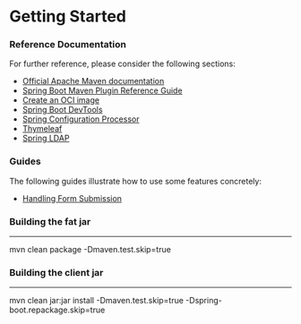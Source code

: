 # Getting Started

### Reference Documentation
For further reference, please consider the following sections:

* [Official Apache Maven documentation](https://maven.apache.org/guides/index.html)
* [Spring Boot Maven Plugin Reference Guide](https://docs.spring.io/spring-boot/docs/2.6.0/maven-plugin/reference/html/)
* [Create an OCI image](https://docs.spring.io/spring-boot/docs/2.6.0/maven-plugin/reference/html/#build-image)
* [Spring Boot DevTools](https://docs.spring.io/spring-boot/docs/2.6.0/reference/htmlsingle/#using-boot-devtools)
* [Spring Configuration Processor](https://docs.spring.io/spring-boot/docs/2.6.0/reference/htmlsingle/#configuration-metadata-annotation-processor)
* [Thymeleaf](https://docs.spring.io/spring-boot/docs/2.6.0/reference/htmlsingle/#boot-features-spring-mvc-template-engines)
* [Spring LDAP](https://docs.spring.io/spring-boot/docs/2.6.0/reference/htmlsingle/#boot-features-ldap)

### Guides
The following guides illustrate how to use some features concretely:

* [Handling Form Submission](https://spring.io/guides/gs/handling-form-submission/)

### Building the fat jar
--------------------
mvn clean package -Dmaven.test.skip=true

### Building the client jar
---------------------------
mvn clean jar:jar install -Dmaven.test.skip=true -Dspring-boot.repackage.skip=true